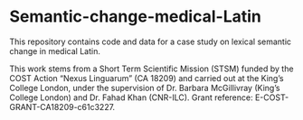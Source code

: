 # Semantic-change-medical-Latin
This repository contains code and data for a case study on lexical semantic change in medical Latin.

This work stems from a Short Term Scientific Mission (STSM) funded by the COST Action “Nexus Linguarum” (CA 18209) and carried out at the King’s College London, under the supervision of Dr. Barbara McGillivray (King’s College London) and Dr. Fahad Khan (CNR-ILC). Grant reference: E-COST-GRANT-CA18209-c61c3227.

